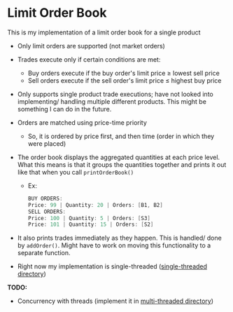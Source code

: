 # Limit Order Book

This is my implementation of a limit order book for a single product  

- Only limit orders are supported (not market orders)

- Trades execute only if certain conditions are met:
  - Buy orders execute if the buy order's limit price $\ge$ lowest sell price
  - Sell orders execute if the sell order's limit price $\le$ highest buy price

- Only supports single product trade executions; have not looked into implementing/ handling multiple different products. This might be something I can do in the future.

- Orders are matched using price-time priority
  - So, it is ordered by price first, and then time (order in which they were placed)

- The order book displays the aggregated quantities at each price level. What this means is that it groups the quantities together and prints it out like that when you call `printOrderBook()`
  - Ex:
    ```c++
    BUY ORDERS:
    Price: 99 | Quantity: 20 | Orders: [B1, B2]
    SELL ORDERS:
    Price: 100 | Quantity: 5 | Orders: [S3]
    Price: 101 | Quantity: 15 | Orders: [S2]
    ```

- It also prints trades immediately as they happen. This is handled/ done by `addOrder()`. Might have to work on moving this functionality to a separate function.

- Right now my implementation is single-threaded ([single-threaded directory](./single-threaded/))

**TODO:**
- Concurrency with threads (implement it in [multi-threaded directory](./multi-threaded/))
